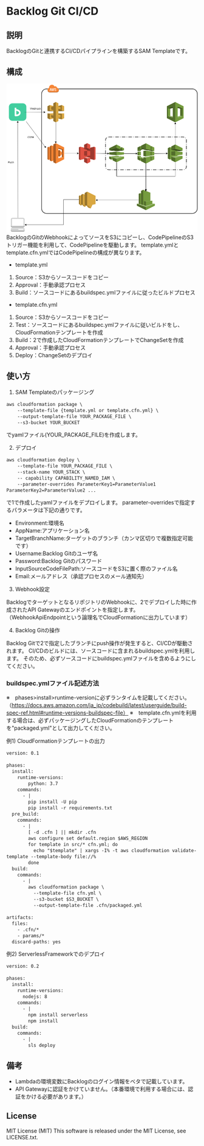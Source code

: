 # Backlog Git CI/CD
## 説明
BacklogのGitと連携するCI/CDパイプラインを構築するSAM Templateです。

## 構成
![OverView](https://github.com/arairyoto/images/blob/master/backlog-git-cicd/Backlog%20Git%20CI_CD.png)
BacklogのGitのWebhookによってソースをS3にコピーし、CodePipelineのS3トリガー機能を利用して、CodePipelineを駆動します。
template.ymlとtemplate.cfn.ymlではCodePipelineの構成が異なります。
- template.yml
1. Source：S3からソースコードをコピー
2. Approval：手動承認プロセス
3. Build：ソースコードにあるbuildspec.ymlファイルに従ったビルドプロセス
- template.cfn.yml
1. Source：S3からソースコードをコピー
2. Test：ソースコードにあるbuildspec.ymlファイルに従いビルドをし、CloudFormationテンプレートを作成
3. Build：2で作成したCloudFormationテンプレートでChangeSetを作成
4. Approval：手動承認プロセス
5. Deploy：ChangeSetのデプロイ
## 使い方
1. SAM Templateのパッケージング
```
aws cloudformation package \
    --template-file {template.yml or template.cfn.yml} \
    --output-template-file YOUR_PACKAGE_FILE \
    --s3-bucket YOUR_BUCKET
```
でyamlファイル(YOUR_PACKAGE_FILE)を作成します。

2. デプロイ
```
aws cloudformation deploy \
    --template-file YOUR_PACKAGE_FILE \
    --stack-name YOUR_STACK \
    -- capability CAPABILITY_NAMED_IAM \
    --parameter-overrides ParameterKey1=ParameterValue1 ParameterKey2=ParameterValue2 ...
```
で1で作成したyamlファイルをデプロイします。
parameter-overridesで指定するパラメータは下記の通りです。
- Environment:環境名
- AppName:アプリケーション名
- TargetBranchName:ターゲットのブランチ（カンマ区切りで複数指定可能です）
- Username:Backlog Gitのユーザ名
- Password:Backlog Gitのパスワード
- InputSourceCodeFilePath:ソースコードをS3に置く際のファイル名
- Email:メールアドレス（承認プロセスのメール通知先）

3. Webhook設定

BacklogでターゲットとなるリポジトリのWebhookに、2でデプロイした時に作成されたAPI Gatewayのエンドポイントを指定します。
（WebhookApiEndpointという論理名でCloudFormationに出力しています）

4. Backlog Gitの操作

Backlog Gitで2で指定したブランチにpush操作が発生すると、CI/CDが駆動されます。
CI/CDのビルドには、ソースコードに含まれるbuildspec.ymlを利用します。
そのため、必ずソースコードにbuildspec.ymlファイルを含めるようにしてください。
### buildspec.ymlファイル記述方法
※　phases>install>runtime-versionに必ずランタイムを記載してください。（https://docs.aws.amazon.com/ja_jp/codebuild/latest/userguide/build-spec-ref.html#runtime-versions-buildspec-file）
※　template.cfn.ymlを利用する場合は、必ずパッケージングしたCloudFormationのテンプレートを"packaged.yml"として出力してください。

例1) CloudFormationテンプレートの出力
```
version: 0.1

phases:
  install:
    runtime-versions:
        python: 3.7
    commands:
      - |
        pip install -U pip
        pip install -r requirements.txt
  pre_build:
    commands:
      - |
        [ -d .cfn ] || mkdir .cfn
        aws configure set default.region $AWS_REGION
        for template in src/* cfn.yml; do
          echo "$template" | xargs -I% -t aws cloudformation validate-template --template-body file://%
        done
  build:
    commands:
      - |
        aws cloudformation package \
          --template-file cfn.yml \
          --s3-bucket $S3_BUCKET \
          --output-template-file .cfn/packaged.yml

artifacts:
  files:
    - .cfn/*
    - params/*
  discard-paths: yes

```

例2) ServerlessFrameworkでのデプロイ
```
version: 0.2

phases:
  install:
    runtime-versions:
      nodejs: 8
    commands:
      - |
        npm install serverless
        npm install
  build:
    commands:
      - |
        sls deploy

```
## 備考
- Lambdaの環境変数にBacklogのログイン情報をベタで記載しています。
- API Gatewayに認証をかけていません。（本番環境で利用する場合には、認証をかける必要があります。）

## License
MIT License (MIT)
This software is released under the MIT License, see LICENSE.txt.